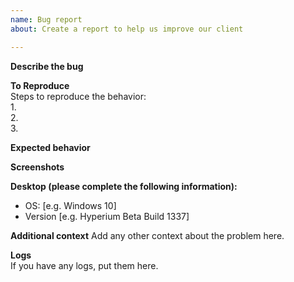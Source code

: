 ```yaml
---
name: Bug report
about: Create a report to help us improve our client

---
```



**Describe the bug**  
<!-- A clear and concise description of what the bug is.  -->

**To Reproduce**  
Steps to reproduce the behavior:  
1.  
2.  
3.  

**Expected behavior**  
<!-- A clear and concise description of what you expected to happen.  -->  

**Screenshots**  
<!-- If applicable, add screenshots to help explain your problem.  -->  

**Desktop (please complete the following information):**  
 - OS: [e.g. Windows 10]  
 - Version [e.g. Hyperium Beta Build 1337]  

**Additional context**
Add any other context about the problem here.

**Logs**  
If you have any logs, put them here.  

<!-- Thanks for reporting the bug! -->
